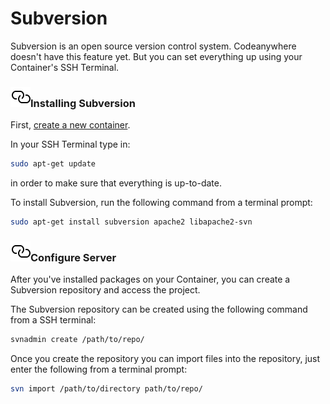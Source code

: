 # Subversion

Subversion is an open source version control system. Codeanywhere doesn't have this feature yet. But you can set everything up using your Container's SSH Terminal.

### <a name="installing-subversion" href="#installing-subversion" class="anchor-link"><img src="/images/anchor.svg" alt="Link anchor" class="anchor-img"></a>Installing Subversion

First, [create a new container](/dashboard/containers/create-new-container).

In your SSH Terminal type in:

```sh
sudo apt-get update
```

in order to make sure that everything is up-to-date.

To install Subversion, run the following command from a terminal prompt:

```sh
sudo apt-get install subversion apache2 libapache2-svn
```

### <a name="configure-server" href="#configure-server" class="anchor-link"><img src="/images/anchor.svg" alt="Link anchor" class="anchor-img"></a>Configure Server

After you've installed packages on your Container, you can create a Subversion repository and access the project.

The Subversion repository can be created using the following command from a SSH terminal:

```sh
svnadmin create /path/to/repo/
```

Once you create the repository you can import files into the repository, just enter the following from a terminal prompt:

```sh
svn import /path/to/directory path/to/repo/
```
